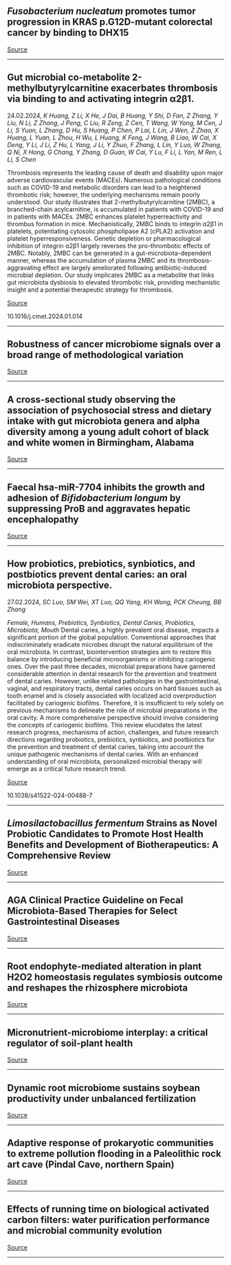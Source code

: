 ## <em>Fusobacterium nucleatum</em> promotes tumor progression in KRAS p.G12D-mutant colorectal cancer by binding to DHX15

[Source](https://doi.org/10.1038/s41467-024-45572-w)

---

## Gut microbial co-metabolite 2-methylbutyrylcarnitine exacerbates thrombosis via binding to and activating integrin α2β1.
 24.02.2024, _K Huang, Z Li, X He, J Dai, B Huang, Y Shi, D Fan, Z Zhang, Y Liu, N Li, Z Zhang, J Peng, C Liu, R Zeng, Z Cen, T Wang, W Yang, M Cen, J Li, S Yuan, L Zhang, D Hu, S Huang, P Chen, P Lai, L Lin, J Wen, Z Zhao, X Huang, L Yuan, L Zhou, H Wu, L Huang, K Feng, J Wang, B Liao, W Cai, X Deng, Y Li, J Li, Z Hu, L Yang, J Li, Y Zhuo, F Zhang, L Lin, Y Luo, W Zhang, Q Ni, X Hong, G Chang, Y Zhang, D Guan, W Cai, Y Lu, F Li, L Yan, M Ren, L Li, S Chen_


Thrombosis represents the leading cause of death and disability upon major adverse cardiovascular events (MACEs). Numerous pathological conditions such as COVID-19 and metabolic disorders can lead to a heightened thrombotic risk; however, the underlying mechanisms remain poorly understood. Our study illustrates that 2-methylbutyrylcarnitine (2MBC), a branched-chain acylcarnitine, is accumulated in patients with COVID-19 and in patients with MACEs. 2MBC enhances platelet hyperreactivity and thrombus formation in mice. Mechanistically, 2MBC binds to integrin α2β1 in platelets, potentiating cytosolic phospholipase A2 (cPLA2) activation and platelet hyperresponsiveness. Genetic depletion or pharmacological inhibition of integrin α2β1 largely reverses the pro-thrombotic effects of 2MBC. Notably, 2MBC can be generated in a gut-microbiota-dependent manner, whereas the accumulation of plasma 2MBC and its thrombosis-aggravating effect are largely ameliorated following antibiotic-induced microbial depletion. Our study implicates 2MBC as a metabolite that links gut microbiota dysbiosis to elevated thrombotic risk, providing mechanistic insight and a potential therapeutic strategy for thrombosis.

[Source](https://doi.org/10.1016/j.cmet.2024.01.014)

10.1016/j.cmet.2024.01.014

---

## Robustness of cancer microbiome signals over a broad range of methodological variation

[Source](https://doi.org/10.1038/s41388-024-02974-w)

---

## A cross-sectional study observing the association of psychosocial stress and dietary intake with gut microbiota genera and alpha diversity among a young adult cohort of black and white women in Birmingham, Alabama

[Source](https://doi.org/10.1186/s12905-024-02968-6)

---

## Faecal hsa-miR-7704 inhibits the growth and adhesion of <em>Bifidobacterium longum </em>by suppressing ProB and aggravates hepatic encephalopathy

[Source](https://doi.org/10.1038/s41522-024-00487-8)

---

## How probiotics, prebiotics, synbiotics, and postbiotics prevent dental caries: an oral microbiota perspective.
 27.02.2024, _SC Luo, SM Wei, XT Luo, QQ Yang, KH Wong, PCK Cheung, BB Zhang_


_Female, Humans, Prebiotics, Synbiotics, Dental Caries, Probiotics, Microbiota, Mouth_
Dental caries, a highly prevalent oral disease, impacts a significant portion of the global population. Conventional approaches that indiscriminately eradicate microbes disrupt the natural equilibrium of the oral microbiota. In contrast, biointervention strategies aim to restore this balance by introducing beneficial microorganisms or inhibiting cariogenic ones. Over the past three decades, microbial preparations have garnered considerable attention in dental research for the prevention and treatment of dental caries. However, unlike related pathologies in the gastrointestinal, vaginal, and respiratory tracts, dental caries occurs on hard tissues such as tooth enamel and is closely associated with localized acid overproduction facilitated by cariogenic biofilms. Therefore, it is insufficient to rely solely on previous mechanisms to delineate the role of microbial preparations in the oral cavity. A more comprehensive perspective should involve considering the concepts of cariogenic biofilms. This review elucidates the latest research progress, mechanisms of action, challenges, and future research directions regarding probiotics, prebiotics, synbiotics, and postbiotics for the prevention and treatment of dental caries, taking into account the unique pathogenic mechanisms of dental caries. With an enhanced understanding of oral microbiota, personalized microbial therapy will emerge as a critical future research trend.

[Source](https://doi.org/10.1038/s41522-024-00488-7)

10.1038/s41522-024-00488-7

---

## <em>Limosilactobacillus fermentum </em>Strains as Novel Probiotic Candidates to Promote Host Health Benefits and Development of Biotherapeutics: A Comprehensive Review

[Source](https://doi.org/10.1007/s12602-024-10235-1)

---

## AGA Clinical Practice Guideline on Fecal Microbiota-Based Therapies for Select Gastrointestinal Diseases

[Source](https://www.gastrojournal.org/article/S0016-5085(24)00041-6/fulltext)

---

## Root endophyte-mediated alteration in plant H2O2 homeostasis regulates symbiosis outcome and reshapes the rhizosphere microbiota

[Source](https://doi.org/10.1093/jxb/erae069)

---

## Micronutrient-microbiome interplay: a critical regulator of soil-plant health

[Source](https://www.cell.com/trends/microbiology/abstract/S0966-842X(24)00048-9)

---

## Dynamic root microbiome sustains soybean productivity under unbalanced fertilization

[Source](https://doi.org/10.1038/s41467-024-45925-5)

---

## Adaptive response of prokaryotic communities to extreme pollution flooding in a Paleolithic rock art cave (Pindal Cave, northern Spain)

[Source](https://doi.org/10.1016/j.scitotenv.2024.171137)

---

## Effects of running time on biological activated carbon filters: water purification performance and microbial community evolution

[Source](https://doi.org/10.1007/s11356-024-32421-y)

---

